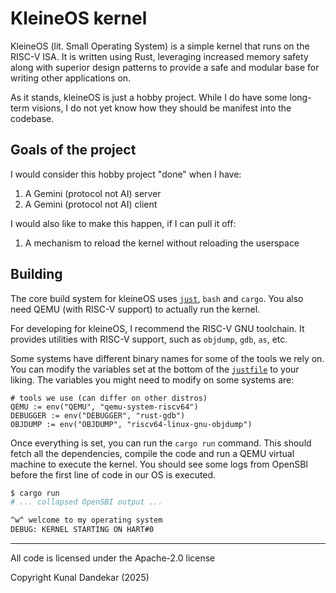 # KleineOS kernel

KleineOS (lit. Small Operating System) is a simple kernel that runs on the RISC-V ISA. It is written using Rust, leveraging increased memory safety along with superior design patterns to provide a safe and modular base for writing other applications on.

As it stands, kleineOS is just a hobby project. While I do have some long-term visions, I do not yet know how they should be manifest into the codebase.

## Goals of the project

I would consider this hobby project "done" when I have:
1. A Gemini (protocol not AI) server
2. A Gemini (protocol not AI) client

I would also like to make this happen, if I can pull it off:
1. A mechanism to reload the kernel without reloading the userspace

## Building

The core build system for kleineOS uses [`just`](https://github.com/casey/just), `bash` and `cargo`. You also need QEMU (with RISC-V support) to actually run the kernel.

For developing for kleineOS, I recommend the RISC-V GNU toolchain. It provides utilities with RISC-V support, such as `objdump`, `gdb`, `as`, etc.

Some systems have different binary names for some of the tools we rely on. You can modify the variables set at the bottom of the [`justfile`](./justfile) to your liking. The variables you might need to modify on some systems are:
```just
# tools we use (can differ on other distros)
QEMU := env("QEMU", "qemu-system-riscv64")
DEBUGGER := env("DEBUGGER", "rust-gdb")
OBJDUMP := env("OBJDUMP", "riscv64-linux-gnu-objdump")
```

Once everything is set, you can run the `cargo run` command. This should fetch all the dependencies, compile the code and run a QEMU virtual machine to execute the kernel. You should see some logs from OpenSBI before the first line of code in our OS is executed.

```sh
$ cargo run
# ... collapsed OpenSBI output ...

^w^ welcome to my operating system
DEBUG: KERNEL STARTING ON HART#0
```

---

All code is licensed under the Apache-2.0 license

Copyright Kunal Dandekar (2025)
